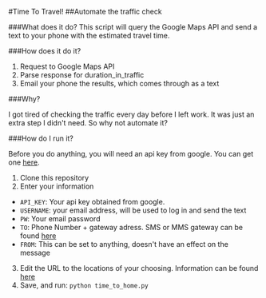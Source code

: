 #Time To Travel!
##Automate the traffic check

###What does it do?
This script will query the Google Maps API and send a text to your phone with the estimated travel time.

###How does it do it?

 1. Request to Google Maps API
 2. Parse response for duration_in_traffic
 3. Email your phone the results, which comes through as a text

###Why?

I got tired of checking the traffic every day before I left work. It was just an extra step I didn't need. So why not automate it? 

###How do I run it?

Before you do anything, you will need an api key from google. You can get one [here](https://developers.google.com/maps/documentation/directions/get-api-key).  

 1. Clone this repository
 2. Enter your information
   * `API_KEY`: Your api key obtained from google.
   * `USERNAME`: your email address, will be used to log in and send the text
   * `PW`: Your email password
   * `TO`: Phone Number + gateway adress. SMS or MMS gateway can be found [here](https://en.wikipedia.org/wiki/SMS_gateway#Use_with_email_clients)
   * `FROM`: This can be set to anything, doesn't have an effect on the message
 3. Edit the URL to the locations of your choosing. Information can be found [here](https://developers.google.com/maps/documentation/directions/intro)
 4. Save, and run: `python time_to_home.py`
